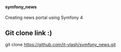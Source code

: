 #### symfony_news
Creating news portal using Symfony 4


Git clone link :)
------
git clone https://github.com/it-vlash/symfony_news.git

